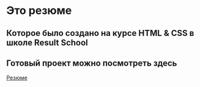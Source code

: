 # Это резюме

## Которое было создано на курсе HTML & CSS в школе Result School

## Готовый проект можно посмотреть здесь

[Резюме](https://lopitalsergei.github.io/Result-School-Resume/)
